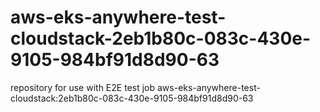 # aws-eks-anywhere-test-cloudstack-2eb1b80c-083c-430e-9105-984bf91d8d90-63
repository for use with E2E test job aws-eks-anywhere-test-cloudstack:2eb1b80c-083c-430e-9105-984bf91d8d90-63
